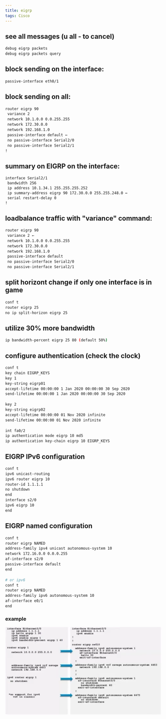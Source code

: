 ```yaml
---
title: eigrp
tags: Cisco
---
```


## see all messages (u all - to cancel)

```sh
debug eigrp packets
debug eigrp packets query
```

## block sending on the interface:

```sh
passive-interface eth0/1
```

## block sending on all:

```sh
router eigrp 90
 variance 2
 network 10.1.0.0 0.0.255.255
 network 172.30.0.0
 network 192.168.1.0
 passive-interface default ← 
 no passive-interface Serial2/0
 no passive-interface Serial2/1
!
```

## summary on EIGRP on the interface:

```
interface Serial2/1
 bandwidth 256
 ip address 10.1.34.1 255.255.255.252
 ip summary-address eigrp 90 172.30.0.0 255.255.248.0 ← 
 serial restart-delay 0
!
```

## loadbalance traffic with "variance" command:

```sh
router eigrp 90
 variance 2 ← 
 network 10.1.0.0 0.0.255.255
 network 172.30.0.0
 network 192.168.1.0
 passive-interface default
 no passive-interface Serial2/0
 no passive-interface Serial2/1
```

## split horizont change if only one interface is in game

```sh
conf t
router eigrp 25
no ip split-horizon eigrp 25
```

## utilize 30% more bandwidth

```sh
ip bandwidth-percent eigrp 25 80 (default 50%)
```

## configure authentication (check the clock)

```sh
conf t
key chain EIGRP_KEYS
key 1
key-string eigrp01
accept-lifetime 00:00:00 1 Jan 2020 00:00:00 30 Sep 2020
send-lifetime 00:00:00 1 Jan 2020 00:00:00 30 Sep 2020

key 2
key-string eigrp02
accept-lifetime 00:00:00 01 Nov 2020 infinite
send-lifetime 00:00:00 01 Nov 2020 infinite

int fa0/2
ip authentication mode eigrp 10 md5
ip authentication key-chain eigrp 10 EIGRP_KEYS
```

## EIGRP IPv6 configuration

```sh
conf t
ipv6 unicast-routing
ipv6 router eigrp 10
router-id 1.1.1.1
no shutdown
end
interface s2/0
ipv6 eigrp 10
end
```

## EIGRP named configuration

```sh
conf t
router eigrp NAMED
address-family ipv4 unicast autonomous-system 10
network 172.16.0.0 0.0.0.255
af-interface s2/0
passive-interface default
end

# or ipv6
conf t
router eigrp NAMED
address-family ipv6 autonomous-system 10
af-interface e0/1
end
```
### example
![Eigrp-classic-vs-named](https://github.com/ibogovic-hub/ibogovic-hub.github.io/blob/master/assets/images/cisco/eigrp-named.png)

